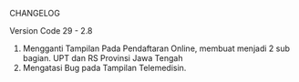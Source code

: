 CHANGELOG

Version Code 29 - 2.8
1. Mengganti Tampilan Pada Pendaftaran Online, membuat menjadi 2 sub bagian. UPT dan RS Provinsi Jawa Tengah
2. Mengatasi Bug pada Tampilan Telemedisin.